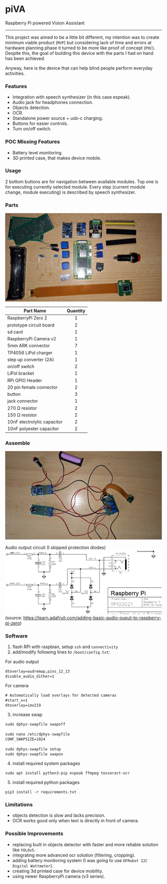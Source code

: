 # piVA
Raspberry Pi powered Vision Assistant

---

This project was aimed to be a little bit different, my intention was to create 
minimum viable product (`MVP`) but considering lack of time and errors at hardware
planning phase it turned to be more like proof of concept (`POC`).
Despite this, the goal of building this device with the parts I had on hand has been achieved.

Anyway, here is the device that can help blind people perform everyday activities.

### Features
 
- Integration with speech synthesizer (in this case espeak).
- Audio jack for headphones connection.
- Objects detection.
- OCR.
- Standalone power source + usb-c charging.
- Buttons for easier controls.
- Turn on/off switch.

### POC Missing Features

- Battery level monitoring.
- 3D printed case, that makes device mobile.

### Usage

2 bottom buttons are for navigation between available modules.
Top one is for executing currently selected module.
Every step (current module change, module executing) is described by speech synthesizer.

### Parts
![parts](.media/parts.jpg)

| Part Name                   | Quantity |
|-----------------------------|:--------:|
| RaspberryPi Zero 2          |    1     |
| prototype circuit board     |    2     |
| sd card                     |    1     |
| RaspberryPi Camera v2       |    1     |
| 5mm ARK connector           |    7     |
| TP4056 LiPol charger        |    1     |
| step up converter (2A)      |    1     |
| on/off switch               |    2     |
| LiPol bracket               |    1     |
| RPi GPIO Header             |    1     |
| 20 pin female connector     |    2     |
| button                      |    3     |
| jack connector              |    1     |
| 270 Ω resistor              |    2     |
| 150 Ω resistor              |    2     |
| 10nF electrolytic capacitor |    2     |
| 10nF polyester capacitor    |    2     |

### Assemble
![assembled](.media/assembled.jpg)

Audio output circuit (I skipped protection diodes)
![audio_output](.media/audio_circuit.png)
(source: https://learn.adafruit.com/adding-basic-audio-ouput-to-raspberry-pi-zero)

### Software

1. flash RPi with raspbian, setup `ssh` and `connectivity`
2. add/modify following lines to `/boot/config.txt`:

For audio output
```
dtoverlay=audremap,pins_12_13
disable_audio_dither=1
```

For camera
```
# Automatically load overlays for detected cameras
#start_x=1
dtoverlay=imx219
```

3. increase swap
```
sudo dphys-swapfile swapoff

sudo nano /etc/dphys-swapfile
CONF_SWAPSIZE=1024

sudo dphys-swapfile setup
sudo dphys-swapfile swapon
```

4. install required system packages
```
sudo apt install python3-pip espeak ffmpeg tesseract-ocr
```

5. install required python packages
```
pip3 install -r requirements.txt
```

### Limitations
- objects detection is slow and lacks precision.
- OCR works good only when text is directly in front of camera.

### Possible Improvements
- replacing built in objects detector with faster and more reliable solution like `YOLOv5`.
- integrating more advanced ocr solution (filtering, cropping).
- adding battery monitoring system (I was going to use `DFRobot I2C Digital Wattmeter`).
- creating 3d printed case for device mobility.
- using newer RaspberryPi camera (v3 series).
